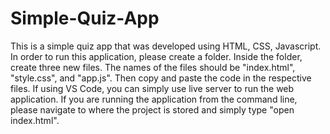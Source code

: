 # Simple-Quiz-App

This is a simple quiz app that was developed using HTML, CSS, Javascript. In order to run this application, please create a folder. Inside the folder, create three new files. The names of the files should be "index.html", "style.css", and "app.js". Then copy and paste the code in the respective files. If using VS Code, you can simply use live server to run the web application. If you are running the application from the command line, please navigate to where the project is stored and simply type "open index.html". 
